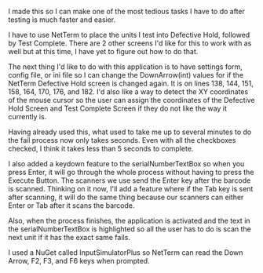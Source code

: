 I made this so I can make one of the most tedious tasks I have to do after testing is much faster and easier.

I have to use NetTerm to place the units I test into Defective Hold, followed by Test Complete. There are 2 other screens I'd like for this to work with as well but at this time, I have yet to figure out how to do that.

The next thing I'd like to do with this application is to have settings form, config file, or ini file so I can change the DownArrow(int) values for if the NetTerm Defective Hold screen is changed again. It is on lines 138, 144, 151, 158, 164, 170, 176, and 182. I'd also like a way to detect the XY coordinates of the mouse cursor so the user can assign the coordinates of the Defective Hold Screen and Test Complete Screen if they do not like the way it currently is.

Having already used this, what used to take me up to several minutes to do the fail process now only takes seconds. Even with all the checkboxes checked, I think it takes less than 5 seconds to complete.

I also added a keydown feature to the serialNumberTextBox so when you press Enter, it will go through the whole process without having to press the Execute Button. The scanners we use send the Enter key after the barcode is scanned. Thinking on it now, I'll add a feature where if the Tab key is sent after scanning, it will do the same thing because our scanners can either Enter or Tab after it scans the barcode.

Also, when the process finishes, the application is activated and the text in the serialNumberTextBox is highlighted so all the user has to do is scan the next unit if it has the exact same fails.

I used a NuGet called InputSimulatorPlus so NetTerm can read the Down Arrow, F2, F3, and F6 keys when prompted.
